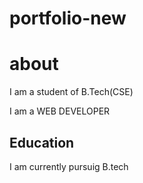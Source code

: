 # portfolio-new
<h1>about</h1>
<p>I am a student of B.Tech(CSE)</p>
<p>I am a WEB DEVELOPER</p>
<h2>Education</h2>
<p>I am currently pursuig B.tech</p>
